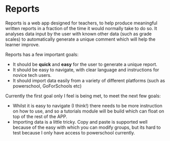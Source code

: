 # Reports
 
Reports is a web app designed for teachers, to help produce meaningful written reports in a fraction of the time it would normally take to do so. It analyses data input by the user with known other data (such as grade scales) to automatically generate a unique comment which will help the learner improve.

Reports has a few important goals:

- It should be **quick** and **easy** for the user to generate a unique report.
- It should be easy to navigate, with clear language and instructions for novice tech users.
- It should import data easily from a variety of different platforms (such as powerschool, GoForSchools etc)

Currently the first goal only I feel is being met, to meet the next few goals:

- Whilst it is easy to navigate (I think!) there needs to be more instruction on how to use, and so  a tutorials module will be build which can float on top of the rest of the APP.
- Importing data is a little tricky. Copy and paste is supported well because of the easy with which you can modify groups, but its hard to test because I only have access to powerschool currently.
